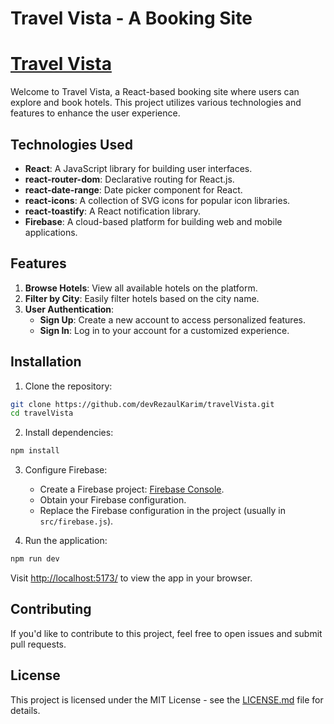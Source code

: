 # Travel Vista - A Booking Site
# [Travel Vista](https://travel-vista-rkz.netlify.app/)

Welcome to Travel Vista, a React-based booking site where users can explore and book hotels. This project utilizes various technologies and features to enhance the user experience.

## Technologies Used

- **React**: A JavaScript library for building user interfaces.
- **react-router-dom**: Declarative routing for React.js.
- **react-date-range**: Date picker component for React.
- **react-icons**: A collection of SVG icons for popular icon libraries.
- **react-toastify**: A React notification library.
- **Firebase**: A cloud-based platform for building web and mobile applications.

## Features

1. **Browse Hotels**: View all available hotels on the platform.
2. **Filter by City**: Easily filter hotels based on the city name.
3. **User Authentication**:
    - **Sign Up**: Create a new account to access personalized features.
    - **Sign In**: Log in to your account for a customized experience.

## Installation

1. Clone the repository:

```bash
git clone https://github.com/devRezaulKarim/travelVista.git
cd travelVista
```

2. Install dependencies:

```bash
npm install
```

3. Configure Firebase:

   - Create a Firebase project: [Firebase Console](https://console.firebase.google.com/).
   - Obtain your Firebase configuration.
   - Replace the Firebase configuration in the project (usually in `src/firebase.js`).

4. Run the application:

```bash
npm run dev
```

Visit [http://localhost:5173/](http://localhost:5173/) to view the app in your browser.

## Contributing

If you'd like to contribute to this project, feel free to open issues and submit pull requests.

## License

This project is licensed under the MIT License - see the [LICENSE.md](LICENSE.md) file for details.
```

